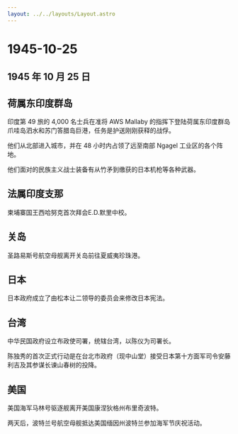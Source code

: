 ```yaml
---
layout: ../../layouts/Layout.astro
---
```


# 1945-10-25

## 1945 年 10 月 25 日

## 荷属东印度群岛

印度第 49 旅的 4,000 名士兵在准将 AWS Mallaby
的指挥下登陆荷属东印度群岛爪哇岛泗水和苏门答腊岛巨港，任务是护送刚刚获释的战俘。

他们从北部进入城市，并在 48 小时内占领了远至南部 Ngagel
工业区的各个阵地。

他们面对的民族主义战士装备有从竹矛到缴获的日本机枪等各种武器。

## 法属印度支那

柬埔寨国王西哈努克首次拜会E.D.默里中校。

## 关岛

圣路易斯号航空母舰离开关岛前往夏威夷珍珠港。

## 日本

日本政府成立了由松本让二领导的委员会来修改日本宪法。

## 台湾

中华民国政府设立布政使司署，统辖台湾，以陈仪为司署长。

陈独秀的首次正式行动是在台北市政府（现中山堂）接受日本第十方面军司令安藤利吉及其参谋长谏山春树的投降。

## 美国

美国海军马林号驱逐舰离开美国康涅狄格州布里奇波特。

两天后，波特兰号航空母舰抵达美国缅因州波特兰参加海军节庆祝活动。